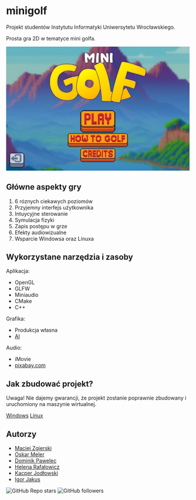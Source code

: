 # minigolf

Projekt studentów Instytutu Informatyki Uniwersytetu Wrocławskiego.

Prosta gra 2D w tematyce mini golfa. 

<img src=screenshot.png width=500> 

## Główne aspekty gry

1. 6 róznych ciekawych poziomów
2. Przyjemny interfejs użytkownika
4. Intuycyjne sterowanie
3. Symulacja fizyki
4. Zapis postępu w grze
5. Efekty audiowizualne
6. Wsparcie Windowsa oraz Linuxa

## Wykorzystane narzędzia i zasoby

Aplikacja:
- OpenGL
- GLFW
- Miniaudio
- CMake
- C++

Grafika:
- Produkcja własna
- [AI](perchance.org/ai-text-to-image-generator)

Audio:
- iMovie
- [pixabay.com](https://pixabay.com)

## Jak zbudować projekt?

Uwaga! Nie dajemy gwarancji, że projekt zostanie poprawnie zbudowany i uruchomiony na maszynie wirtualnej.

[Windows](README_BuildingW.md)
[Linux](README_BuildingL.md)

## Autorzy

* [Maciej Zgierski](https://github.com/GoscZnickiem)
* [Oskar Meler](https://github.com/frogrammer9)
* [Dominik Pawelec](https://github.com/Dominik-Pawelec)
* [Helena Rafałowicz](https://github.com/helena-raf)
* [Kacper Jodłowski](https://github.com/KotleciokORG)
* [Igor Jakus](https://github.com/igorjakus)


![GitHub Repo stars](https://img.shields.io/github/stars/igorjakus/minigolf?style=social)
![GitHub followers](https://img.shields.io/github/followers/minigolf?style=social)
